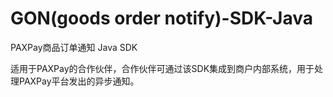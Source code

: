 # GON(goods order notify)-SDK-Java

PAXPay商品订单通知 Java SDK


适用于PAXPay的合作伙伴，合作伙伴可通过该SDK集成到商户内部系统，用于处理PAXPay平台发出的异步通知。


